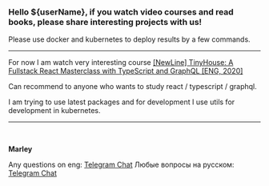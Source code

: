 ### Hello ${userName}, if you watch video courses and read books, please share interesting projects with us!

Please use docker and kubernetes to deploy results by a few commands.

---

For now I am watch very interesting course <a href="https://github.com/webmakaka/TinyHouse-A-Fullstack-React-Masterclass-with-TypeScript-and-GraphQL">[NewLine] TinyHouse: A Fullstack React Masterclass with TypeScript and GraphQL [ENG, 2020]</a>

Can recommend to anyone who wants to study react / typescript / graphql.

I am trying to use latest packages and for development I use utils for development in kubernetes.

---

<br/>

**Marley**

Any questions on eng: <a href="https://jsdev.org/chat/">Telegram Chat</a>
Любые вопросы на русском: <a href="https://jsdev.ru/chat/">Telegram Chat</a>

 
